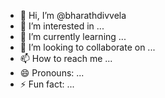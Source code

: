 - 👋 Hi, I’m @bharathdivvela
- 👀 I’m interested in ...
- 🌱 I’m currently learning ...
- 💞️ I’m looking to collaborate on ...
- 📫 How to reach me ...
- 😄 Pronouns: ...
- ⚡ Fun fact: ...

<!---
bharathdivvela/bharathdivvela is a ✨ special ✨ repository because its `README.md` (this file) appears on your GitHub profile.
You can click the Preview link to take a look at your changes.
--->
